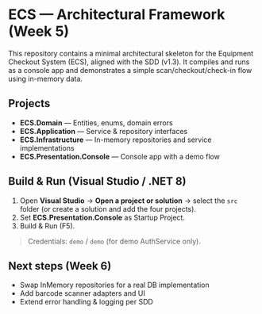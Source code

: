 # ECS — Architectural Framework (Week 5)

This repository contains a minimal architectural skeleton for the Equipment Checkout System (ECS),
aligned with the SDD (v1.3). It compiles and runs as a console app and demonstrates a simple scan/checkout/check-in flow using in-memory data.

## Projects
- **ECS.Domain** — Entities, enums, domain errors
- **ECS.Application** — Service & repository interfaces
- **ECS.Infrastructure** — In-memory repositories and service implementations
- **ECS.Presentation.Console** — Console app with a demo flow

## Build & Run (Visual Studio / .NET 8)
1. Open **Visual Studio** → **Open a project or solution** → select the `src` folder (or create a solution and add the four projects).
2. Set **ECS.Presentation.Console** as Startup Project.
3. Build & Run (F5).

> Credentials: `demo` / `demo` (for demo AuthService only).

## Next steps (Week 6)
- Swap InMemory repositories for a real DB implementation
- Add barcode scanner adapters and UI
- Extend error handling & logging per SDD
